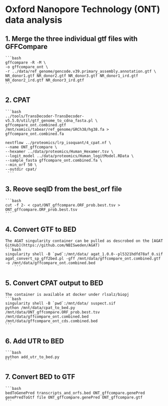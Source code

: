 # Oxford Nanopore Technology (ONT) data analysis

## 1. Merge the three individual gtf files with GFFCompare
    ```bash
    gffcompare -R -M \
    -o gffcompare_ont \
    -r ../data/ref_genome/gencode.v39.primary_assembly.annotation.gtf \
    NR_donor1.gtf NR_donor2.gtf NR_donor3.gtf NR_donor1_ird.gtf NR_donor2_ird.gtf NR_donor3_ird.gtf 
    ```
## 2. CPAT
    ```bash
    ../tools/TransDecoder-TransDecoder-v5.5.0/util/gtf_genome_to_cdna_fasta.pl \
    gffcompare_ont.combined.gtf /mnt/xomics/tabear/ref_genome/GRCh38/hg38.fa > gffcompare_ont.combined.fa

    nextflow ../proteomics/lrp_isoquant/4_cpat.nf \
    --name ONT_gffcompare \
    --hexamer ../data/proteomics/Human_Hexamer.tsv \
    --logit_model ../data/proteomics/Human_logitModel.RData \
    --sample_fasta gffcompare_ont.combined.fa \
    --min_orf 50 \
    --outdir cpat/
     ```
## 3. Reove seqID from the best_orf file
    ```bash
    cut -f 2- < cpat/ONT_gffcompare.ORF_prob.best.tsv > ONT_gffcompare.ORF_prob.best.tsv
    ```
## 4. Convert GTF to BED
    The AGAT singularity container can be pulled as descrobed on the [AGAT GitHub](https://github.com/NBISweden/AGAT)
    ```bash
    singularity shell -B `pwd`:/mnt/data/ agat_1.0.0--pl5321hdfd78af_0.sif
    agat_convert_sp_gff2bed.pl -gff /mnt/data/gffcompare_ont.combined.gtf -o /mnt/data/gffcompare_ont.combined.bed
        ```
## 5. Convert CPAT output to BED
    The container is available at docker under rlsalz/biopj
    ```bash
    singularity shell -B `pwd`:/mnt/data/ suspect.sif
    python /mnt/data/cpat_to_bed.py /mnt/data/ONT_gffcompare.ORF_prob.best.tsv /mnt/data/gffcompare_ont.combined.bed /mnt/data/gffcompare_ont_cds.combined.bed
    ```
## 6. Add UTR to BED
    ```bash 
    python add_utr_to_bed.py
    ```
## 7. Convert BED to GTF
    ```bash 
    bedToGenePred transcripts_and_orfs.bed ONT_gffcompare.genePred
    genePredToGtf file ONT_gffcompare.genePred ONT_gffcompare.gtf
    ```
